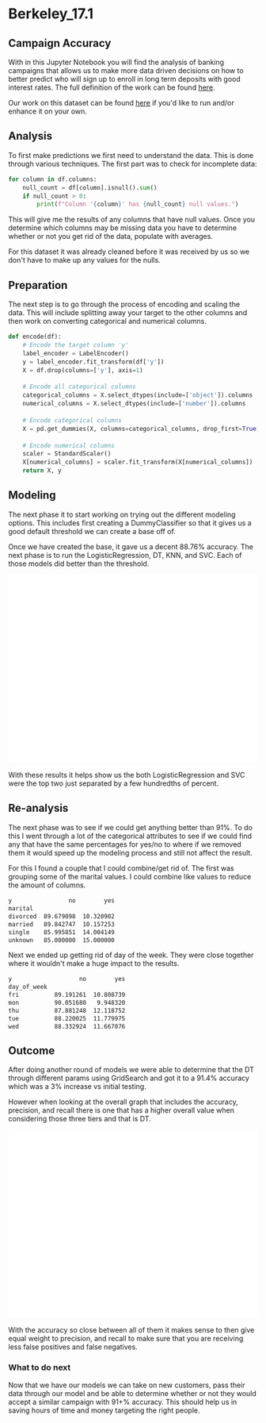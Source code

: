 # Berkeley_17.1
## Campaign Accuracy
With in this Jupyter Notebook you will find the analysis of banking campaigns that allows us to make more data driven decisions on how to better predict who will sign up to enroll in long term deposits with good interest rates. The full definition of the work can be found [here](./CRISP-DM-BANK.pdf).

Our work on this dataset can be found [here](./prompt_III.ipynb) if you'd like to run and/or enhance it on your own.

## Analysis
To first make predictions we first need to understand the data. This is done through various techniques. The first part was to check for incomplete data:
```python
for column in df.columns:
    null_count = df[column].isnull().sum()
    if null_count > 0:
        print(f"Column '{column}' has {null_count} null values.")
```
This will give me the results of any columns that have null values. Once you determine which columns may be missing data you have to determine whether or not you get rid of the data, populate with averages.

For this dataset it was already cleaned before it was received by us so we don't have to make up any values for the nulls.

## Preparation
The next step is to go through the process of encoding and scaling the data. This will include splitting away your target to the other columns and then work on converting categorical and numerical columns.
```python
def encode(df):
    # Encode the target column 'y'
    label_encoder = LabelEncoder()
    y = label_encoder.fit_transform(df['y'])
    X = df.drop(columns=['y'], axis=1)

    # Encode all categorical columns
    categorical_columns = X.select_dtypes(include=['object']).columns
    numerical_columns = X.select_dtypes(include=['number']).columns

    # Encode categorical columns
    X = pd.get_dummies(X, columns=categorical_columns, drop_first=True)

    # Encode numerical columns
    scaler = StandardScaler()
    X[numerical_columns] = scaler.fit_transform(X[numerical_columns])
    return X, y
```

## Modeling
The next phase it to start working on trying out the different modeling options. This includes first creating a DummyClassifier so that it gives us a good default threshold we can create a base off of.

Once we have created the base, it gave us a decent 88.76% accuracy. The next phase is to run the LogisticRegression, DT, KNN, and SVC. Each of those models did better than the threshold.

![Model Performance Comparison](./images/initial_model_performance_comparison.png)

With these results it helps show us the both LogisticRegression and SVC were the top two just separated by a few hundredths of percent.

## Re-analysis
The next phase was to see if we could get anything better than 91%. To do this I went through a lot of the categorical attributes to see if we could find any that have the same percentages for yes/no to where if we removed them it would speed up the modeling process and still not affect the result.

For this I found a couple that I could combine/get rid of. The first was grouping some of the marital values. I could combine like values to reduce the amount of columns.
```
y                no        yes
marital                       
divorced  89.679098  10.320902
married   89.842747  10.157253
single    85.995851  14.004149
unknown   85.000000  15.000000
```

Next we ended up getting rid of day of the week. They were close together where it wouldn't make a huge impact to the results.
```
y                   no        yes
day_of_week                      
fri          89.191261  10.808739
mon          90.051680   9.948320
thu          87.881248  12.118752
tue          88.220025  11.779975
wed          88.332924  11.667076
```

## Outcome
After doing another round of models we were able to determine that the DT through different params using GridSearch and got it to a 91.4% accuracy which was a 3% increase vs initial testing.

However when looking at the overall graph that includes the accuracy, precision, and recall there is one that has a higher overall value when considering those three tiers and that is DT.

![Result](./images/results.png)

With the accuracy so close between all of them it makes sense to then give equal weight to precision, and recall to make sure that you are receiving less false positives and false negatives.

### What to do next
Now that we have our models we can take on new customers, pass their data through our model and be able to determine whether or not they would accept a similar campaign with 91+% accuracy. This should help us in saving hours of time and money targeting the right people.